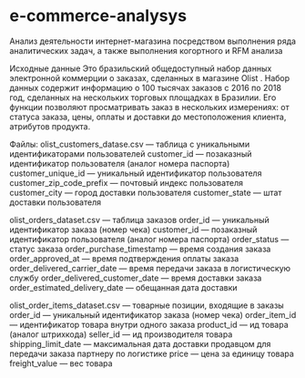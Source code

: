 # e-commerce-analysys
Анализ деятельности интернет-магазина посредством выполнения ряда аналитических задач, а также выполнения когортного и RFM анализа

Исходные данные
Это бразильский общедоступный набор данных электронной коммерции о заказах, сделанных в магазине Olist . Набор данных содержит информацию о 100 тысячах заказов с 2016 по 2018 год, сделанных на нескольких торговых площадках в Бразилии. Его функции позволяют просматривать заказ в нескольких измерениях: от статуса заказа, цены, оплаты и доставки до местоположения клиента, атрибутов продукта.

Файлы:
olist_customers_datase.csv — таблица с уникальными идентификаторами пользователей
  customer_id — позаказный идентификатор пользователя (аналог номера паспорта)
  customer_unique_id —  уникальный идентификатор пользователя
  customer_zip_code_prefix —  почтовый индекс пользователя
  customer_city —  город доставки пользователя
  customer_state —  штат доставки пользователя
  
olist_orders_dataset.csv —  таблица заказов
  order_id —  уникальный идентификатор заказа (номер чека)
  customer_id —  позаказный идентификатор пользователя (аналог номера паспорта)
  order_status —  статус заказа
  order_purchase_timestamp —  время создания заказа
  order_approved_at —  время подтверждения оплаты заказа
  order_delivered_carrier_date —  время передачи заказа в логистическую службу
  order_delivered_customer_date —  время доставки заказа
  order_estimated_delivery_date —  обещанная дата доставки
  
olist_order_items_dataset.csv —  товарные позиции, входящие в заказы
  order_id —  уникальный идентификатор заказа (номер чека)
  order_item_id —  идентификатор товара внутри одного заказа
  product_id —  ид товара (аналог штрихкода)
  seller_id — ид производителя товара
  shipping_limit_date —  максимальная дата доставки продавцом для передачи заказа партнеру по логистике
  price —  цена за единицу товара
  freight_value —  вес товара
